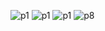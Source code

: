 
![p1](https://github.com/taesaksit/Plant-Disease-Classification/assets/138297693/67848961-963c-4c7d-aa21-9582231c1cb5)
![p1](https://github.com/taesaksit/Plant-Disease-Classification/assets/138297693/a5a1e1d8-2b73-4df3-aaef-1fc2337c4fa5)
![p1](https://github.com/taesaksit/Plant-Disease-Classification/assets/138297693/4e2f4ff9-cc77-4636-8844-b90d6d1efe9c)
![p8](https://github.com/taesaksit/Plant-Disease-Classification/assets/138297693/aecad140-ed8d-4a59-9e6f-fdc14c89ac48)

